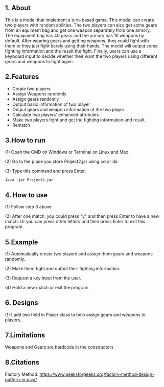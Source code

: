 ## 1. About
This is a model that implement a turn-based game. This model can create 
two players with random abilities. The two players can also get some gears
from an equiment bag and get one weapon separately from one armory.
The equipment bag has 40 gears and the armory has 10 weapons by default.
After wearing gears and getting weapons, they could fight with them or they just
fight barely using their hands. The model will output some fighting information
and the result the fight. Finally, users can use a keyboard input to decide
whether their want the two players using different gears and weapons to fight again.

## 2.Features
- Create two players
- Assign Weapons randomly
- Assign gears randomly
- Output basic information of two player
- Output gears and weapon information of the two player
- Calculate two players' enhanced attributes
- Make two players fight and get the fighting information and result.
- Rematch

## 3.How to run
(1) Open the CMD on Windows or Terminal on Linux and Mac.

(2) Go to the place you store Project2.jar using cd or dir.

(3) Type this command and press Enter.
```
Java -jar Project2.jar
```

## 4. How to use
(1) Follow step 3 above.

(2) After one match, you could press "y" and then press Enter to
have a new match. Or you can press other letters and then press Enter 
to exit this program.

## 5.Example
(1) Automatically create two players and assign them gears and weapons randomly.

(2) Make them fight and output their fighting information.

(3) Request a key input from the user.

(4) Hold a new match or exit the program.

## 6. Designs
(1) I add two field in Player class to help assign gears and weapons to players.

## 7.Limitations
Weapons and Gears are hardcode in the constructors.

## 8.Citations
Factory Method: https://www.geeksforgeeks.org/factory-method-design-pattern-in-java/